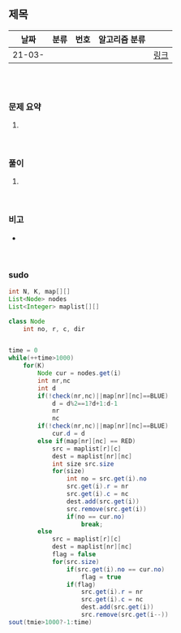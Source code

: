 ## 제목

| 날짜   | 분류 | 번호 | 알고리즘 분류 |                                          |
| ------ | ---- | ---- | ------------- | ---------------------------------------- |
| 21-03- |     |      |               | [링크](https://www.acmicpc.net/problem/) |


<br/><br/>

### 문제 요약 

1. 


<br/>

### 풀이

1. 


<br/>

### 비고

- 


<br/>

### sudo

```java
int N, K, map[][]
List<Node> nodes
List<Integer> maplist[][]

class Node
	int no, r, c, dir


time = 0
while(++time>1000)
	for(K)
		Node cur = nodes.get(i)
		int nr,nc
		int d
		if(!check(nr,nc)||map[nr][nc]==BLUE)
			d = d%2==1?d+1:d-1
			nr
			nc
		if(!check(nr,nc)||map[nr][nc]==BLUE)
			cur.d = d
		else if(map[nr][nc] == RED)
			src = maplist[r][c]
			dest = maplist[nr][nc]
			int size src.size
			for(size)
				int no = src.get(i).no
				src.get(i).r = nr
				src.get(i).c = nc
				dest.add(src.get(i))
				src.remove(src.get(i))
				if(no == cur.no)
					break;
		else
			src = maplist[r][c]
			dest = maplist[nr][nc]
			flag = false
			for(src.size)
				if(src.get(i).no == cur.no)
					flag = true
				if(flag)
					src.get(i).r = nr
					src.get(i).c = nc
					dest.add(src.get(i))
					src.remove(src.get(i--))
sout(tmie>1000?-1:time)
```